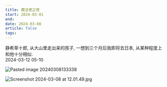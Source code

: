 ```yaml
---
title: 魔法使之夜
start: 2024-03-01
end: 
date: 2024-03-08
article: false
tags: 
---
```


静希草十郎, 从大山里走出来的孩子, 
一想到三个月后我即将去日本, 从某种程度上和他十分相似.  
2024-03-12 05-10 

![Pasted image 20240308133338](http://oss.naglfar28.com/naglfar28/202403081333231.png)

![Screenshot 2024-03-08 at 12.01.49.jpg](https://oss.naglfar28.com/naglfar28/202404161547334.jpg)